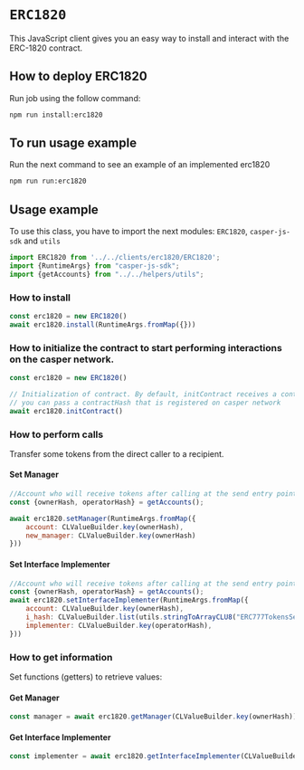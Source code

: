 # `ERC1820`

This JavaScript client gives you an easy way to install and interact with the ERC-1820 contract.

## How to deploy ERC1820
Run job using the follow command:
``` bash
npm run install:erc1820
```

## To run usage example
Run the next command to see an example of an implemented erc1820
``` bash
npm run run:erc1820
```

## Usage example
To use this class, you have to import the next modules: `ERC1820`, `casper-js-sdk` and `utils`
``` javascript
import ERC1820 from '../../clients/erc1820/ERC1820';
import {RuntimeArgs} from "casper-js-sdk";
import {getAccounts} from "../../helpers/utils";
```

### How to install
``` javascript
const erc1820 = new ERC1820()
await erc1820.install(RuntimeArgs.fromMap({}))
```

### How to initialize the contract to start performing interactions on the casper network.
``` javascript
const erc1820 = new ERC1820()

// Initialization of contract. By default, initContract receives a contractHash (=null)
// you can pass a contractHash that is registered on casper network
await erc1820.initContract()
```

### How to perform calls
Transfer some tokens from the direct caller to a recipient.

#### Set Manager
``` javascript
//Account who will receive tokens after calling at the send entry point
const {ownerHash, operatorHash} = getAccounts();

await erc1820.setManager(RuntimeArgs.fromMap({
    account: CLValueBuilder.key(ownerHash),
    new_manager: CLValueBuilder.key(ownerHash)
}))
```
#### Set Interface Implementer
``` javascript
//Account who will receive tokens after calling at the send entry point
const {ownerHash, operatorHash} = getAccounts();
await erc1820.setInterfaceImplementer(RuntimeArgs.fromMap({
    account: CLValueBuilder.key(ownerHash),
    i_hash: CLValueBuilder.list(utils.stringToArrayCLU8("ERC777TokensSender")),
    implementer: CLValueBuilder.key(operatorHash),
}))
```
### How to get information
Set functions (getters) to retrieve values:
#### Get Manager
``` javascript
const manager = await erc1820.getManager(CLValueBuilder.key(ownerHash))
```
#### Get Interface Implementer
``` javascript
const implementer = await erc1820.getInterfaceImplementer(CLValueBuilder.key(ownerHash), "ERC777TokensSender")
```